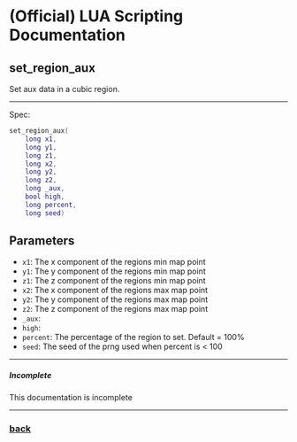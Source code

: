 
# (Official) LUA Scripting Documentation

## set_region_aux

Set aux data in a cubic region.

___

Spec:

```lua
set_region_aux(
	long x1,
	long y1,
	long z1,
	long x2,
	long y2,
	long z2,
	long _aux,
	bool high,
	long percent,
	long seed)
```

## Parameters

- `x1`: The x component of the regions min map point
- `y1`: The y component of the regions min map point
- `z1`: The z component of the regions min map point
- `x2`: The x component of the regions max map point
- `y2`: The y component of the regions max map point
- `z2`: The z component of the regions max map point
- `_aux`: 
- `high`: 
- `percent`: The percentage of the region to set. Default = 100%
- `seed`: The seed of the prng used when percent is < 100

___

##### Incomplete

This documentation is incomplete

___

### [back](../blocks)
